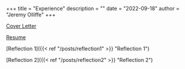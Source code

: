+++
title = "Experience"
description = ""
date = "2022-09-18"
author = "Jeremy Olliffe"
+++

[Cover Letter](/docs/coverletter.pdf)

[Resume](/docs/resume.pdf)

[Reflection 1]({{< ref "/posts/reflection1" >}} "Reflection 1")

[Reflection 2]({{< ref "/posts/reflection2" >}} "Reflection 2")
